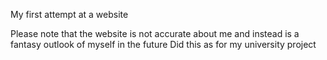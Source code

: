 My first attempt at a website

Please note that the website is not accurate about me and instead is a fantasy outlook of myself in the future
Did this as for my university project
